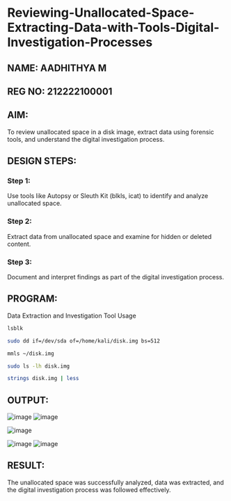 # Reviewing-Unallocated-Space-Extracting-Data-with-Tools-Digital-Investigation-Processes
## NAME: AADHITHYA M
## REG NO: 212222100001
## AIM:
To review unallocated space in a disk image, extract data using forensic tools, and understand the digital investigation process.

## DESIGN STEPS:
### Step 1:
Use tools like Autopsy or Sleuth Kit (blkls, icat) to identify and analyze unallocated space.

### Step 2:
Extract data from unallocated space and examine for hidden or deleted content.

### Step 3:
Document and interpret findings as part of the digital investigation process.

## PROGRAM:
Data Extraction and Investigation Tool Usage
```bash
lsblk
```

```bash
sudo dd if=/dev/sda of=/home/kali/disk.img bs=512
```

```bash
mmls ~/disk.img
```
```bash
sudo ls -lh disk.img
```
```bash
strings disk.img | less

```

## OUTPUT:
![image](https://github.com/user-attachments/assets/83a427da-d372-4b72-8e54-c874c8e31f37)
![image](https://github.com/user-attachments/assets/4ed4a4a3-542d-42b8-af06-9c1eedaec949)

![image](https://github.com/user-attachments/assets/1fc8e81f-12c1-4927-92ca-a4a0a500950e)

![image](https://github.com/user-attachments/assets/d2beee48-5fee-4476-84fd-ab24954f077d)
![image](https://github.com/user-attachments/assets/4aff8fc4-e59c-475e-bdb2-658f15c67c50)

## RESULT:
The unallocated space was successfully analyzed, data was extracted, and the digital investigation process was followed effectively.
